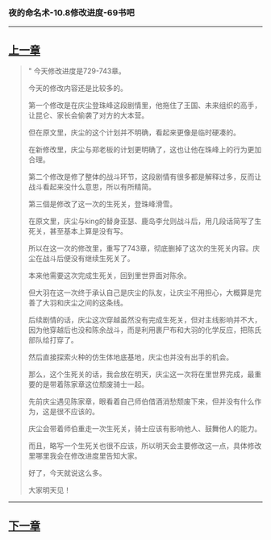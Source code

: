### 夜的命名术-10.8修改进度-69书吧

--------
[上一章](./3b8ed4a9455d3115282a649a92529972.md)
--------


>
>
>
>"
>今天修改进度是729-743章。
>
>今天的修改内容还是比较多的。
>
>第一个修改是在庆尘登珠峰这段剧情里，他拖住了王国、未来组织的高手，让昆仑、家长会偷袭了对方的大本营。
>
>但在原文里，庆尘的这个计划并不明确，看起来更像是临时硬凑的。
>
>在新修改里，庆尘与郑老板的计划更明确了，这也让他在珠峰上的行为更加合理。
>
>第二个修改是修了整体的战斗环节，这段剧情有很多都是解释过多，反而让战斗看起来没什么意思，所以有所精简。
>
>第三個是修改了这一次的生死关，登珠峰滑雪。
>
>在原文里，庆尘与king的替身亚瑟、鹿岛李允则战斗后，用几段话简写了生死关，甚至基本上算是没有写。
>
>所以在这一次的修改里，重写了743章，彻底删掉了这次的生死关内容。庆尘在战斗后便没有继续生死关了。
>
>本来他需要这次完成生死关，回到里世界面对陈余。
>
>但大羽在这一次终于承认自己是庆尘的队友，让庆尘不用担心，大概算是完善了大羽和庆尘之间的这条线。
>
>后续剧情的话，庆尘这次穿越虽然没有完成生死关，但对主线影响并不大，因为他穿越后也没和陈余战斗，而是利用裹尸布和大羽的化学反应，把陈氏部队给打穿了。
>
>然后直接探索火种的仿生体地底基地，庆尘也并没有出手的机会。
>
>那么，这个生死关的话，我会放在明天，庆尘这一次将在里世界完成，最重要的是带着陈家章这位颓废骑士一起。
>
>先前庆尘遇见陈家章，眼看着自己师伯借酒消愁颓废下来，但并没有什么作为，这是很不应该的。
>
>庆尘会带着师伯重走一次生死关，骑士应该有影响他人、鼓舞他人的能力。
>
>而且，略写一个生死关也很不应该，所以明天会主要修改这一点，具体修改里哪里我会在修改进度里告知大家。
>
>好了，今天就说这么多。
>
>大家明天见！
>
>

--------
[下一章](./8afb511829ec846e58025d2df22429e8.md)
--------
